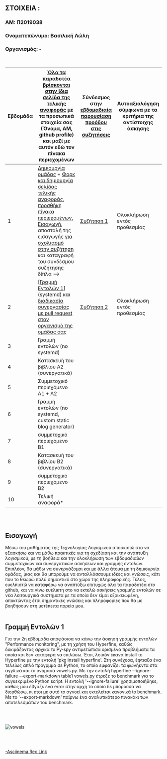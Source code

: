 ## ΣΤΟΙΧΕΙΑ : 

### ΑΜ: Π2019038
### Ονοματεπώνυμο: Βασιλική Λώλη 
### Οργανισμός: -

<br>

| Εβδομάδα | [Όλα τα παραδοτέα βρίσκονται στην ίδια σελίδα της τελικής αναφοράς](https://epidrome.github.io/teaching/deliverables/) με τα προσωπικά στοιχεία σας (Όνομα, ΑΜ, github profile) και μαζί με αυτόν εδώ τον πίνακα περιεχομένων | Σύνδεσμος στην [εβδομαδιαία παρουσίαση προόδου στις συζητήσεις](https://github.com/courses-ionio/help/discussions/categories/show-and-tell) | Αυτοαξιολόγηση σύμφωνα με τα κριτήρια της αντίστοιχης άσκησης |
| --- | --- | --- | --- |
| 1 | [Δημιουργία ομάδας](https://epidrome.github.io/teaching/team/) + [Φορκ και δημιουργία σελίδας τελικής αναφοράς](https://epidrome.github.io/teaching/guide/), [προσθήκη πίνακα περιεχομένων](https://raw.githubusercontent.com/courses-ionio/sw/master/README.md), [<a href="#Εισαγωγή"><span class="toctext">Εισαγωγή</span></a>](https://epidrome.github.io/teaching/intro/), αποστολή της εισαγωγής [για σχολιασμό στην συζήτηση](https://github.com/courses-ionio/sw/discussions/categories/show-and-tell) και καταγραφή του συνδέσμου συζήτησης δίπλα --> | [Συζήτηση 1](https://github.com/courses-ionio/sw/discussions/1177) | Ολοκλήρωση εντός προθεσμίας |
| 2 | [<a href="#Γραμμή Εντολών 1"><span class="toctext">Γραμμή Εντολών 1</span></a>] (systemd) και [διαδικασία συνεργασίας με pull request στον οργανισμό της ομάδας σας](https://epidrome.github.io/teaching/team) | [Συζήτηση 2](https://github.com/courses-ionio/sw/discussions/1275) | Ολοκλήρωση εντός προθεσμίας |
| 3 | Γραμμή εντολών (no systemd) | | |
| 4 | Κατασκευή του βιβλίου Α2 (συνεργατικά) | | |
| 5 | Συμμετοχικό περιεχόμενο A1 + A2 | | |
| 6 | Γραμμή εντολών (no systemd, custom static blog generator) | | |
| 7 | συμμετοχικό περιεχόμενο B1 | | |
| 8 | Κατασκευή του βιβλίου Β2 (συνεργατικά) | | |
| 9 | συμμετοχικό περιεχόμενο B2 | | |
| 10 | Τελική αναφορά* | | |

<br><br/>

<h2><span id="Εισαγωγή">Εισαγωγή</span></h2>

Μέσω του μαθήματος της Τεχνολογίας Λογισμικού αποσκοπώ στο να εξασκήσω και να μάθω πρακτικές για τη σχεδίαση και την ανάπτυξη λογισμικού, με τη βοήθεια και την 
ολοκλήρωση των εβδομαδιαίων συμμετοχικών και συνεργατικών ασκήσεων και γραμμής εντολών. Επιπλέον, θα μάθω να συνεργάζομαι και με άλλα άτομα με τη δημιουργία ομάδας,
μιας και θα μπορούμε να ανταλλάσσουμε ιδέες και γνώσεις, κάτι που το θεωρώ πολύ σημαντικό στο χώρο της πληροφορικής. Τέλος, ευελπιστώ να καταφέρω να αναπτύξω επιτυχώς όλα τα παραδοτέα στο github, και να γίνω ευέλικτη στο να εκτελώ ασκήσεις γραμμής εντολών σε νέα λειτουργικά συστήματα με τα οποία δεν είμαι εξοικειωμένη, αποκτώντας έτσι σημαντικές γνώσεις και πληροφορίες που θα με βοηθήσουν στη μετέπειτα πορεία μου.
<br><br/>


<h2><span id="Γραμμή Εντολών 1">Γραμμή Εντολών 1</span></h2>

Για την 2η εβδομάδα αποφάσισα να κάνω την άσκηση γραμμής εντολών "Performance monitoring", με τη χρήση του Hyperfine, καθώς δοκιμάζοντας αρχικά το Py-spy αντιμετώπισα ορισμένα προβλήματα τα οποία και δεν κατάφερα να επιλύσω. Έτσι, λοιπόν έκανα install το Hyperfine με την εντολή 'pkg install hyperfine'. Στη συνέχεοα, έφτιαξα ένα τελείως απλό πρόγρμμα σε Python, το οποίο εμφανίζει τα φωνήεντα στα αγγλικά και το ονόμασα vowels.py. Με την εντολή hyperfine --ignore-failure --export-markdown table1 vowels.py έτρεξε το benchmark για το συγκεκριμένο Python script. Η εντολή '--ignore-failure' χρησιμοποιήθηκε, καθώς μου έβγαζε ένα error στην αρχή το οποίο δε μπορούσα να διορθώσω, κι έτσι με αυτό το αγνοεί και εκτελείται κανονικά to benchmark. Με το '--export-markdown' παίρνω ένα αναλυτικότερο πινακάκι των αποτελεσμάτων του benchmark. 

<br/><br>

![vowels](https://user-images.githubusercontent.com/72350646/221419973-5402a8ba-d86f-46c9-8de9-fb152d4093ef.png)

<br/><br>

[-Asciinema Rec Link](https://asciinema.org/a/563027)
